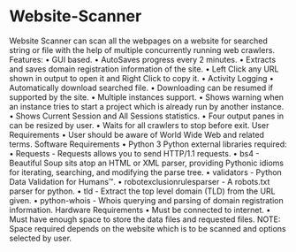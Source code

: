 # Website-Scanner
Website Scanner can scan all the webpages on a website for searched string or file with the help of multiple concurrently running web crawlers. 
Features:
  •	GUI based.
  •	AutoSaves progress every 2 minutes.
  •	Extracts and saves domain registration information of the site.
  •	Left Click any URL shown in output to open it and Right Click to copy it.
  •	Activity Logging
  •	Automatically download searched file.
  •	Downloading can be resumed if supported by the site.
  •	Multiple instances support.
  •	Shows warning when an instance tries to start a project which is already run by another instance.
  •	Shows Current Session and All Sessions statistics.
  •	Four output panes in can be resized by user.
  •	Waits for all crawlers to stop before exit.
User Requirements
  •	User should be aware of World Wide Web and related terms.
Software Requirements 
  •	Python 3 
    Python external libraries required:
    •	Requests - Requests allows you to send HTTP/1.1 requests.
    •	bs4 - Beautiful Soup sits atop an HTML or XML parser, providing Pythonic idioms for iterating, searching, and modifying the parse               tree.
    •	validators - Python Data Validation for Humans™.
    •	robotexclusionrulesparser - A robots.txt parser for python.
    •	tld - Extract the top level domain (TLD) from the URL given.
    •	python-whois - Whois querying and parsing of domain registration information.
Hardware Requirements 
  •	Must be connected to internet.
  •	Must have enough space to store the data files and requested files. 
  NOTE: Space required depends on the website which is to be scanned and options selected by user.


